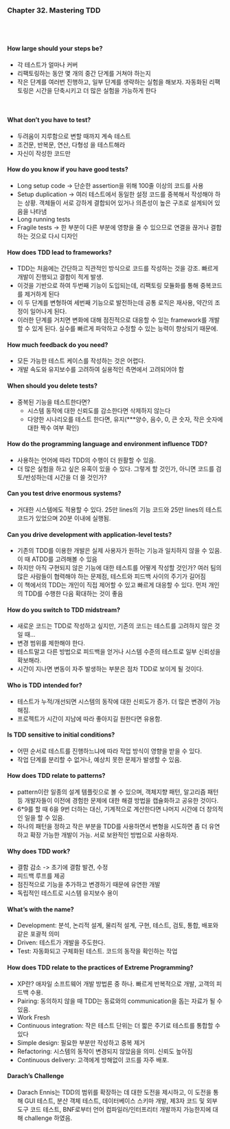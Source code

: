 ### Chapter 32. Mastering TDD

<br>


<br>

#### How large should your steps be?
  - 각 테스트가 얼마나 커버
  - 리팩토링하는 동안 몇 개의 중간 단계를 거쳐야 하는지
  - 작은 단계를 여러번 진행하고, 일부 단계를 생략하는 실험을 해보자. 자동화된 리팩토링은 시간을 단축시키고 더 많은 실험을 가능하게 한다

<br>

#### What don’t you have to test?
- 두려움이 지루함으로 변할 때까지 계속 테스트
- 조건문, 반복문, 연산, 다형성 을 테스트해라
- 자신이 작성한 코드만
  
#### How do you know if you have good tests?
- Long setup code -> 단순한 assertion을 위해 100줄 이상의 코드를 사용
- Setup duplication -> 여러 테스트에서 동일한 설정 코드를 중복해서 작성해야 하는 상황. 객체들이 서로 강하게 결합되어 있거나 의존성이 높은 구조로 설계되어 있음을 나타냄
- Long running tests
- Fragile tests -> 한 부분이 다른 부분에 영향을 줄 수 있으므로 연결을 끊거나 결합하는 것으로 다시 디자인
  
#### How does TDD lead to frameworks?
- TDD는 처음에는 간단하고 직관적인 방식으로 코드를 작성하는 것을 강조. 빠르게 개발이 진행되고 결함이 적게 발생.
- 이것을 기반으로 하여 두번째 기능이 도입되는데, 리팩토링 모듈화를 통해 중복코드를 제거하게 된다
- 이 두 단계를 변형하여 세번째 기능으로 발전하는데 공통 로직은 재사용, 약간의 조정이 일어나게 된다. 
- 이러한 단계를 거치면 변화에 대해 점진적으로 대응할 수 있는 framework를 개발할 수 있게 된다. 실수를 빠르게 파악하고 수정할 수 있는 능력이 향상되기 때문에. 
  
#### How much feedback do you need?
- 모든 가능한 테스트 케이스를 작성하는 것은 어렵다. 
- 개발 속도와 유지보수를 고려하여 실용적인 측면에서 고려되어야 함
  
#### When should you delete tests?
- 중복된 기능을 테스트한다면?
  - 시스템 동작에 대한 신뢰도를 감소한다면 삭제하지 않는다
  - 다양한 시나리오를 테스트 한다면, 유지(***양수, 음수, 0, 큰 숫자, 작은 숫자에 대한 짝수 여부 확인)
  
#### How do the programming language and environment influence TDD?
- 사용하는 언어에 따라 TDD의 수행이 더 원활할 수 있음.
- 더 많은 실험을 하고 싶은 유혹이 있을 수 있다. 그렇게 할 것인가, 아니면 코드를 검토/반성하는데 시간을 더 쓸 것인가?

#### Can you test drive enormous systems?
- 거대한 시스템에도 적용할 수 있다. 25만 lines의 기능 코드와 25만 lines의 테스트코드가 있었으며 20분 이내에 실행됨.

#### Can you drive development with application-level tests?
- 기존의 TDD를 이용한 개발은 실제 사용자가 원하는 기능과 일치하지 않을 수 있음. 이 때 ATDD를 고려해볼 수 있음
- 하지만 아직 구현되지 않은 기능에 대한 테스트를 어떻게 작성할 것인가? 여러 팀의 많은 사람들이 협력해야 하는 문제점, 테스트와 피드백 사이의 주기가 길어짐
- 이 책에서의 TDD는 개인이 직접 제어할 수 있고 빠르게 대응할 수 있다. 먼저 개인의 TDD를 수행한 다음 확대하는 것이 좋음
  
#### How do you switch to TDD midstream?
- 새로운 코드는 TDD로 작성하고 싶지만, 기존의 코드는 테스트를 고려하지 않은 것일 때...
- 변경 범위를 제한해야 한다. 
- 테스트말고 다른 방법으로 피드백을 얻거나 시스템 수준의 테스트로 일부 신뢰성을 확보해라. 
- 시간이 지나면 변동이 자주 발생하는 부분은 점차 TDD로 보이게 될 것이다. 
  
#### Who is TDD intended for?
- 테스트가 누적/개선되면 시스템의 동작에 대한 신뢰도가 증가. 더 많은 변경이 가능해짐. 
- 프로젝트가 시간이 지남에 따라 좋아지길 원한다면 유용함.

#### Is TDD sensitive to initial conditions?
- 어떤 순서로 테스트를 진행하느냐에 따라 작업 방식이 영향을 받을 수 있다. 
- 작업 단계를 분리할 수 없거나, 예상치 못한 문제가 발생할 수 있음.

#### How does TDD relate to patterns?
- pattern이란 일종의 설계 템플릿으로 볼 수 있으며, 객체지향 패턴, 알고리즘 패턴 등 개발자들이 이전에 경험한 문제에 대한 해결 방법을 캡슐화하고 공유한 것이다.
- 6*9를 할 때 6을 9번 더하는 대신, 기계적으로 계산한다면 나머지 시간에 더 창의적인 일을 할 수 있음.
- 하나의 패턴을 정하고 작은 부분을 TDD를 사용하면서 변형을 시도하면 좀 더 유연하고 확장 가능한 개발이 가능. 서로 보완적인 방법으로 사용하자.
  
#### Why does TDD work?
- 결함 감소 -> 초기에 결함 발견, 수정
- 피드백 루프를 제공
- 점진적으로 기능을 추가하고 변경하기 때문에 유연한 개발
- 독립적인 테스트로 시스템 유지보수 용이

#### What’s with the name?
- Development: 분석, 논리적 설계, 물리적 설계, 구현, 테스트, 검토, 통합, 배포와 같은 포괄적 의미
- Driven: 테스트가 개발을 주도한다. 
- Test: 자동화되고 구체화된 테스트. 코드의 동작을 확인하는 작업
  
#### How does TDD relate to the practices of Extreme Programming?
- XP란? 애자일 소프트웨어 개발 방법론 중 하나. 빠르게 반복적으로 개발, 고객의 피드백 수용.
- Pairing: 동의하지 않을 때 TDD는 동료와의 communication을 돕는 자료가 될 수 있음.
- Work Fresh
- Continuous integration: 작은 테스트 단위는 더 짧은 주기로 테스트를 통합할 수 있다
- Simple design: 필요한 부분만 작성하고 중복 제거
- Refactoring: 시스템의 동작이 변경되지 않았음을 의미. 신뢰도 높아짐
- Continuous delivery: 고객에게 방해없이 코드를 자주 배포. 

#### Darach’s Challenge
- Darach Ennis는 TDD의 범위를 확장하는 데 대한 도전을 제시하고, 이 도전을 통해 GUI 테스트, 분산 객체 테스트, 데이터베이스 스키마 개발, 제3자 코드 및 외부 도구 코드 테스트, BNF로부터 언어 컴파일러/인터프리터 개발까지 가능한지에 대해 challenge 하였음. 
  